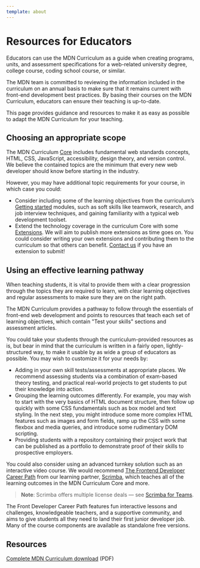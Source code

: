 ```yaml
---
template: about
---
```


# Resources for Educators

Educators can use the MDN Curriculum as a guide when creating programs, units, and assessment specifications for a web-related university degree, college course, coding school course, or similar.

The MDN team is committed to reviewing the information included in the curriculum on an annual basis to make sure that it remains current with front-end development best practices. By basing their courses on the MDN Curriculum, educators can ensure their teaching is up-to-date.

This page provides guidance and resources to make it as easy as possible to adapt the MDN Curriculum for your teaching.

## Choosing an appropriate scope

The MDN Curriculum [Core](./3-core/) includes fundamental web standards concepts, HTML, CSS, JavaScript, accessibility, design theory, and version control. We believe the contained topics are the minimum that every new web developer should know before starting in the industry.

However, you may have additional topic requirements for your course, in which case you could:

- Consider including some of the learning objectives from the curriculum’s [Getting started](./2-getting-started/) modules, such as soft skills like teamwork, research, and job interview techniques, and gaining familiarity with a typical web development toolset.
- Extend the technology coverage in the curriculum Core with some [Extensions](./4-extensions/). We will aim to publish more extensions as time goes on. You could consider writing your own extensions and contributing them to the curriculum so that others can benefit. [Contact us](/docs/MDN/Community/Communication_channels) if you have an extension to submit!

## Using an effective learning pathway

When teaching students, it is vital to provide them with a clear progression through the topics they are required to learn, with clear learning objectives and regular assessments to make sure they are on the right path.

The MDN Curriculum provides a pathway to follow through the essentials of front-end web development and points to resources that teach each set of learning objectives, which contain "Test your skills" sections and assessment articles.

You could take your students through the curriculum-provided resources as is, but bear in mind that the curriculum is written in a fairly open, lightly-structured way, to make it usable by as wide a group of educators as possible. You may wish to customize it for your needs by:

- Adding in your own skill tests/assessments at appropriate places. We recommend assessing students via a combination of exam-based theory testing, and practical real-world projects to get students to put their knowledge into action.
- Grouping the learning outcomes differently. For example, you may wish to start with the very basics of HTML document structure, then follow up quickly with some CSS fundamentals such as box model and text styling. In the next step, you might introduce some more complex HTML features such as images and form fields, ramp up the CSS with some flexbox and media queries, and introduce some rudimentary DOM scripting.
- Providing students with a repository containing their project work that can be published as a portfolio to demonstrate proof of their skills to prospective employers.

You could also consider using an advanced turnkey solution such as an interactive video course. We would recommend [The Frontend Developer Career Path](https://v2.scrimba.com/the-frontend-developer-career-path-c0j?via=mdn) from our learning partner, [Scrimba](https://scrimba.com?via=mdn), which teaches all of the learning outcomes in the MDN Curriculum Core and more.

> **Note**: Scrimba offers multiple license deals — see [Scrimba for Teams](https://v2.scrimba.com/teams?via=mdn).

The Front Developer Career Path features fun interactive lessons and challenges, knowledgeable teachers, and a supportive community, and aims to give students all they need to land their first junior developer job. Many of the course components are available as standalone free versions.

## Resources

[Complete MDN Curriculum download](#) (PDF)
